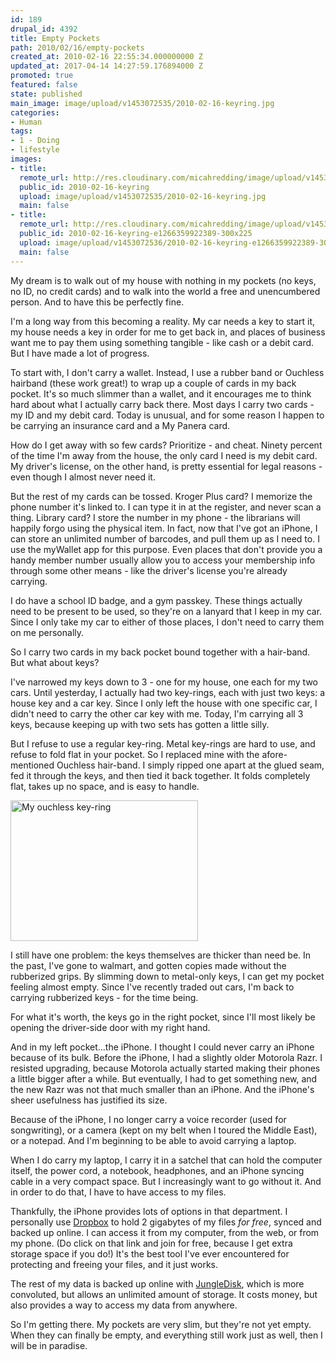 ```yaml
---
id: 189
drupal_id: 4392
title: Empty Pockets
path: 2010/02/16/empty-pockets
created_at: 2010-02-16 22:55:34.000000000 Z
updated_at: 2017-04-14 14:27:59.176894000 Z
promoted: true
featured: false
state: published
main_image: image/upload/v1453072535/2010-02-16-keyring.jpg
categories:
- Human
tags:
- 1 - Doing
- lifestyle
images:
- title: 
  remote_url: http://res.cloudinary.com/micahredding/image/upload/v1453072535/2010-02-16-keyring.jpg
  public_id: 2010-02-16-keyring
  upload: image/upload/v1453072535/2010-02-16-keyring.jpg
  main: false
- title: 
  remote_url: http://res.cloudinary.com/micahredding/image/upload/v1453072536/2010-02-16-keyring-e1266359922389-300x225.jpg
  public_id: 2010-02-16-keyring-e1266359922389-300x225
  upload: image/upload/v1453072536/2010-02-16-keyring-e1266359922389-300x225.jpg
  main: false
---
```

My dream is to walk out of my house with nothing in my pockets (no keys, no ID, no credit cards) and to walk into the world a free and unencumbered person. And to have this be perfectly fine.

I'm a long way from this becoming a reality. My car needs a key to start it, my house needs a key in order for me to get back in, and places of business want me to pay them using something tangible - like cash or a debit card. But I have made a lot of progress.

To start with, I don't carry a wallet. Instead, I use a rubber band or Ouchless hairband (these work great!) to wrap up a couple of cards in my back pocket. It's so much slimmer than a wallet, and it encourages me to think hard about what I actually carry back there. Most days I carry two cards - my ID and my debit card. Today is unusual, and for some reason I happen to be carrying an insurance card and a My Panera card.

How do I get away with so few cards? Prioritize - and cheat. Ninety percent of the time I'm away from the house, the only card I need is my debit card. My driver's license, on the other hand, is pretty essential for legal reasons - even though I almost never need it.

But the rest of my cards can be tossed. Kroger Plus card? I memorize the phone number it's linked to. I can type it in at the register, and never scan a thing. Library card? I store the number in my phone - the librarians will happily forgo using the physical item. In fact, now that I've got an iPhone, I can store an unlimited number of barcodes, and pull them up as I need to. I use the myWallet app for this purpose. Even places that don't provide you a handy member number usually allow you to access your membership info through some other means - like the driver's license you're already carrying.

I do have a school ID badge, and a gym passkey. These things actually need to be present to be used, so they're on a lanyard that I keep in my car. Since I only take my car to either of those places, I don't need to carry them on me personally.

So I carry two cards in my back pocket bound together with a hair-band. But what about keys?

I've narrowed my keys down to 3 - one for my house, one each for my two cars. Until yesterday, I actually had two key-rings, each with just two keys: a house key and a car key. Since I only left the house with one specific car, I didn't need to carry the other car key with me. Today, I'm carrying all 3 keys, because keeping up with two sets has gotten a little silly.

But I refuse to use a regular key-ring. Metal key-rings are hard to use, and refuse to fold flat in your pocket. So I replaced mine with the afore-mentioned Ouchless hair-band. I simply ripped one apart at the glued seam, fed it through the keys, and then tied it back together. It folds completely flat, takes up no space, and is easy to handle.

<a href="http://res.cloudinary.com/micahredding/image/upload/v1453072535/2010-02-16-keyring.jpg"><img class="size-medium wp-image-365 alignright" title="2010-02-16-keyring" src="http://res.cloudinary.com/micahredding/image/upload/v1453072536/2010-02-16-keyring-e1266359922389-300x225.jpg" alt="My ouchless key-ring" width="300" height="225" /></a>

I still have one problem: the keys themselves are thicker than need be. In the past, I've gone to walmart, and gotten copies made without the rubberized grips. By slimming down to metal-only keys, I can get my pocket feeling almost empty. Since I've recently traded out cars, I'm back to carrying rubberized keys - for the time being.

For what it's worth, the keys go in the right pocket, since I'll most likely be opening the driver-side door with my right hand.

And in my left pocket...the iPhone. I thought I could never carry an iPhone because of its bulk. Before the iPhone, I had a slightly older Motorola Razr. I resisted upgrading, because Motorola actually started making their phones a little bigger after a while. But eventually, I had to get something new, and the new Razr was not that much smaller than an iPhone. And the iPhone's sheer usefulness has justified its size.

Because of the iPhone, I no longer carry a voice recorder (used for songwriting), or a camera (kept on my belt when I toured the Middle East), or a notepad. And I'm beginning to be able to avoid carrying a laptop.

When I do carry my laptop, I carry it in a satchel that can hold the computer itself, the power cord, a notebook, headphones, and an iPhone syncing cable in a very compact space. But I increasingly want to go without it. And in order to do that, I have to have access to my files.

Thankfully, the iPhone provides lots of options in that department. I personally use <a href="https://www.dropbox.com/referrals/NTE5NDM3ODA5">Dropbox</a> to hold 2 gigabytes of my files <em>for free</em>, synced and backed up online. I can access it from my computer, from the web, or from my phone. (Do click on that link and join for free, because I get extra storage space if you do!) It's the best tool I've ever encountered for protecting and freeing your files, and it just works.

The rest of my data is backed up online with <a href="http://www.jungledisk.com">JungleDisk</a>, which is more convoluted, but allows an unlimited amount of storage. It costs money, but also provides a way to access my data from anywhere.

So I'm getting there. My pockets are very slim, but they're not yet empty. When they can finally be empty, and everything still work just as well, then I will be in paradise.
